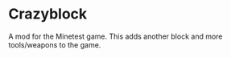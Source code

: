 # Crazyblock
A mod for the Minetest game. This adds another block and more tools/weapons to the game.
